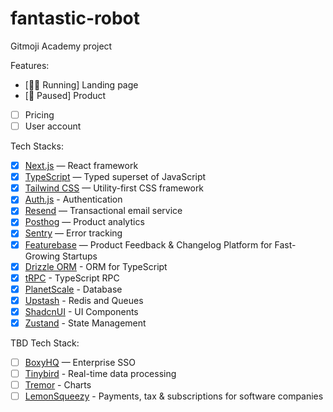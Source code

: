 # fantastic-robot

Gitmoji Academy project

Features:

- [🏃‍♂️ Running] Landing page
- [🚧 Paused] Product
- [ ] Pricing
- [ ] User account

Tech Stacks:

- [x] [Next.js](https://nextjs.org/) — React framework
- [x] [TypeScript](https://www.typescriptlang.org/) — Typed superset of JavaScript
- [x] [Tailwind CSS](https://tailwindcss.com/) — Utility-first CSS framework
- [x] [Auth.js](https://authjs.dev/) - Authentication
- [x] [Resend](https://resend.com/) — Transactional email service
- [x] [Posthog](https://posthog.com/) — Product analytics
- [x] [Sentry](https://sentry.io/) — Error tracking
- [x] [Featurebase](https://www.featurebase.app/) — Product Feedback & Changelog Platform for Fast-Growing Startups
- [x] [Drizzle ORM](https://orm.drizzle.team/) - ORM for TypeScript
- [x] [tRPC](https://trpc.io/) - TypeScript RPC
- [x] [PlanetScale](https://planetscale.com/) - Database
- [x] [Upstash](https://upstash.com/) - Redis and Queues
- [x] [ShadcnUI](https://ui.shadcn.com/) - UI Components
- [x] [Zustand](https://github.com/pmndrs/zustand) - State Management

TBD Tech Stack:

- [ ] [BoxyHQ](https://www.boxyhq.com/) — Enterprise SSO
- [ ] [Tinybird](https://www.tinybird.co/) - Real-time data processing
- [ ] [Tremor](https://www.tremor.so/) - Charts
- [ ] [LemonSqueezy](https://lemonsqueezy.com/) - Payments, tax & subscriptions for software companies
